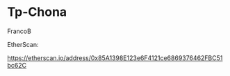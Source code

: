 # Tp-Chona

FrancoB

EtherScan:

https://etherscan.io/address/0x85A1398E123e6F4121ce6869376462FBC51bc62C
